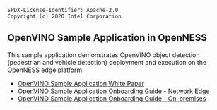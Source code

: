 ```text
SPDX-License-Identifier: Apache-2.0
Copyright (c) 2020 Intel Corporation
```

## OpenVINO Sample Application in OpenNESS

This sample application demonstrates OpenVINO object detection (pedestrian and vehicle detection) deployment and execution on the OpenNESS edge platform.

- [OpenVINO Sample Application White Paper](https://github.com/open-ness/specs/blob/master/doc/applications/openness_openvino.md)
- [OpenVINO Sample Application Onboarding Guide - Network Edge](https://github.com/open-ness/specs/blob/master/doc/applications-onboard/network-edge-applications-onboarding.md#onboarding-openvino-application)
- [OpenVINO Sample Application Onboarding Guide - On-premises](https://github.com/open-ness/specs/blob/master/doc/applications-onboard/on-premises-applications-onboarding.md#onboarding-openvino-applications)
